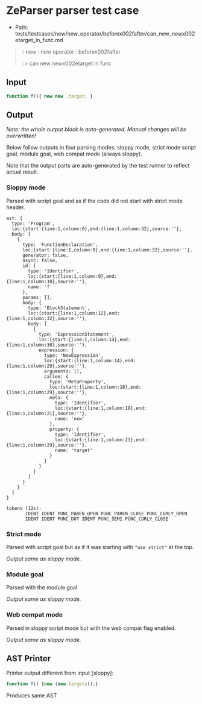 # ZeParser parser test case

- Path: tests/testcases/new/new_operator/beforex002fafter/can_new_newx002etarget_in_func.md

> :: new : new operator : beforex002fafter
>
> ::> can new newx002etarget in func

## Input

`````js
function f(){ new new .target; }
`````

## Output

_Note: the whole output block is auto-generated. Manual changes will be overwritten!_

Below follow outputs in four parsing modes: sloppy mode, strict mode script goal, module goal, web compat mode (always sloppy).

Note that the output parts are auto-generated by the test runner to reflect actual result.

### Sloppy mode

Parsed with script goal and as if the code did not start with strict mode header.

`````
ast: {
  type: 'Program',
  loc:{start:{line:1,column:0},end:{line:1,column:32},source:''},
  body: [
    {
      type: 'FunctionDeclaration',
      loc:{start:{line:1,column:0},end:{line:1,column:32},source:''},
      generator: false,
      async: false,
      id: {
        type: 'Identifier',
        loc:{start:{line:1,column:9},end:{line:1,column:10},source:''},
        name: 'f'
      },
      params: [],
      body: {
        type: 'BlockStatement',
        loc:{start:{line:1,column:12},end:{line:1,column:32},source:''},
        body: [
          {
            type: 'ExpressionStatement',
            loc:{start:{line:1,column:14},end:{line:1,column:30},source:''},
            expression: {
              type: 'NewExpression',
              loc:{start:{line:1,column:14},end:{line:1,column:29},source:''},
              arguments: [],
              callee: {
                type: 'MetaProperty',
                loc:{start:{line:1,column:18},end:{line:1,column:29},source:''},
                meta: {
                  type: 'Identifier',
                  loc:{start:{line:1,column:18},end:{line:1,column:21},source:''},
                  name: 'new'
                },
                property: {
                  type: 'Identifier',
                  loc:{start:{line:1,column:23},end:{line:1,column:29},source:''},
                  name: 'target'
                }
              }
            }
          }
        ]
      }
    }
  ]
}

tokens (12x):
       IDENT IDENT PUNC_PAREN_OPEN PUNC_PAREN_CLOSE PUNC_CURLY_OPEN
       IDENT IDENT PUNC_DOT IDENT PUNC_SEMI PUNC_CURLY_CLOSE
`````

### Strict mode

Parsed with script goal but as if it was starting with `"use strict"` at the top.

_Output same as sloppy mode._

### Module goal

Parsed with the module goal.

_Output same as sloppy mode._

### Web compat mode

Parsed in sloppy script mode but with the web compat flag enabled.

_Output same as sloppy mode._

## AST Printer

Printer output different from input [sloppy]:

````js
function f() {new (new.target)();}
````

Produces same AST
